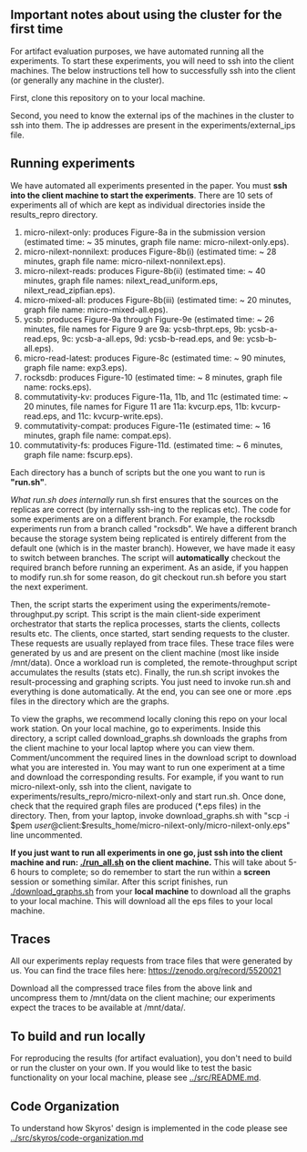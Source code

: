## Important notes about using the cluster for the first time 

For artifact evaluation purposes, we have automated running all the experiments. To start these experiments, you will need to ssh into the client machines. The below instructions tell how to successfully ssh into the client (or generally any machine in the cluster).

First, clone this repository on to your local machine.

Second, you need to know the external ips of the machines in the cluster to ssh into them. The ip addresses are present in the experiments/external_ips file.

##  Running experiments

We have automated all experiments presented in the paper. You must **ssh into the client machine to start the experiments**.
There are 10 sets of experiments all of which are kept as individual directories inside the results_repro directory.

1. micro-nilext-only: produces Figure-8a in the submission version (estimated time: ~ 35 minutes, graph file name: micro-nilext-only.eps). 
2. micro-nilext-nonnilext: produces Figure-8b(i) (estimated time: ~ 28 minutes, graph file name: micro-nilext-nonnilext.eps).
3. micro-nilext-reads: produces Figure-8b(ii) (estimated time: ~ 40 minutes, graph file names: nilext_read_uniform.eps, nilext_read_zipfian.eps).
4. micro-mixed-all: produces Figure-8b(iii) (estimated time: ~ 20 minutes, graph file name: micro-mixed-all.eps). 
5. ycsb: produces Figure-9a through Figure-9e (estimated time: ~ 26 minutes, file names for Figure 9 are 9a: ycsb-thrpt.eps, 9b: ycsb-a-read.eps, 9c: ycsb-a-all.eps, 9d: ycsb-b-read.eps, and 9e: ycsb-b-all.eps).
6. micro-read-latest: produces Figure-8c (estimated time: ~ 90 minutes, graph file name: exp3.eps). 
7. rocksdb: produces Figure-10 (estimated time: ~ 8 minutes, graph file name: rocks.eps).
8. commutativity-kv: produces Figure-11a, 11b, and 11c (estimated time: ~ 20 minutes, file names for Figure 11 are 11a: kvcurp.eps, 11b: kvcurp-read.eps, and 11c: kvcurp-write.eps). 
9. commutativity-compat: produces Figure-11e (estimated time: ~ 16 minutes, graph file name: compat.eps).
10. commutativity-fs: produces Figure-11d. (estimated time: ~ 6 minutes, graph file name: fscurp.eps).

Each directory has a bunch of scripts but the one you want to run is **"run.sh"**. 

*What run.sh does internally* run.sh first ensures that the sources on the replicas are correct (by internally ssh-ing to the replicas etc). The code for some experiments are on a different branch. For example, the rocksdb experiments run from a branch called "rocksdb". We have a different branch because the storage system being replicated is entirely different from the default one (which is in the master branch). However, we have made it easy to switch between branches. The script will **automatically** checkout the required branch before running an experiment. As an aside, if you happen to modify run.sh for some reason, do git checkout run.sh before you start the next experiment.

Then, the script starts the experiment using the experiments/remote-throughput.py script. This script is the main client-side experiment orchestrator that starts the replica processes, starts the clients, collects results etc. The clients, once started, start sending requests to the cluster. These requests are usually replayed from trace files. These trace files were generated by us and are present on the client machine (most like inside /mnt/data). Once a workload run is completed, the remote-throughput script accumulates the results (stats etc). Finally, the run.sh script invokes the result-processing and graphing scripts. You just need to invoke run.sh and everything is done automatically. At the end, you can see one or more .eps files in the directory which are the graphs. 

To view the graphs, we recommend locally cloning this repo on your local work station. On your local machine, go to experiments. Inside this directory, a script called download_graphs.sh downloads the graphs from the client machine to your local laptop where you can view them. Comment/uncomment the required lines in the download script to download what you are interested in. You may want to run one experiment at a time and download the corresponding results. For example, if you want to run micro-nilext-only, ssh into the client, navigate to experiments/results_repro/micro-nilext-only and start run.sh. Once done, check that the required graph files are produced (\*.eps files) in the directory. Then, from your laptop, invoke download_graphs.sh with "scp -i $pem $user@$client:$results_home/micro-nilext-only/micro-nilext-only.eps" line uncommented.

**If you just want to run all experiments in one go, just ssh into the client machine and run: [./run_all.sh](./run_all.sh) on the client machine.** This will take about 5-6 hours to complete; so do remember to start the run within a **screen** session or something similar. After this script finishes, run [./download_graphs.sh](./download_graphs.sh) from your **local machine** to download all the graphs to your local machine. This will download all the eps files to your local machine. 

## Traces
All our experiments replay requests from trace files that were generated by us. You can find the trace files here: https://zenodo.org/record/5520021

Download all the compressed trace files from the above link and uncompress them to /mnt/data on the client machine; our experiments expect the traces to be available at /mnt/data/.

## To build and run locally

For reproducing the results (for artifact evaluation), you don't need to build or run the cluster on your own. If you would like to test the basic functionality on your local machine, please see [../src/README.md](../src/README.md).

## Code Organization
To understand how Skyros' design is implemented in the code please see [../src/skyros/code-organization.md](../src/skyros/code-organization.md)
